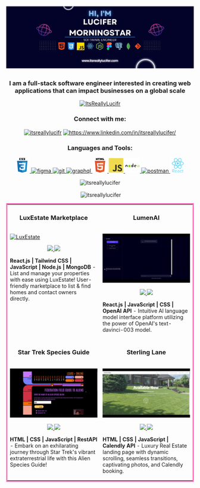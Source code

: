 

<h1 align="center"><img src="twitterBanner2.jpg">


<h3 align="center">I am a full-stack software engineer interested in creating web applications that can impact businesses on a global scale</h3>

<p align="center"> <a href="https://twitter.com/ItsReallyLucifr" target="blank"><img src="https://img.shields.io/twitter/follow/itsreallylucifr?logo=twitter&style=for-the-badge" alt="ItsReallyLucifr" /></a> </p>



<h3 align="center">Connect with me:</h3>
<p align="center">
<a href="https://twitter.com/itsreallylucifr" target="blank"><img align="center" src="https://raw.githubusercontent.com/rahuldkjain/github-profile-readme-generator/master/src/images/icons/Social/twitter.svg" alt="itsreallylucifr" height="30" width="40" /></a>
<a href="https://www.linkedin.com/in/itsreallylucifer/" target="blank"><img align="center" src="https://raw.githubusercontent.com/rahuldkjain/github-profile-readme-generator/master/src/images/icons/Social/linked-in-alt.svg" alt="https://www.linkedin.com/in/itsreallylucifer/" height="30" width="40" /></a>
</p>

<h3 align="center">Languages and Tools:</h3>
<p align="center"> <a href="https://www.w3schools.com/css/" target="_blank" rel="noreferrer"> <img src="https://raw.githubusercontent.com/devicons/devicon/master/icons/css3/css3-original-wordmark.svg" alt="css3" width="40" height="40"/> </a> <a href="https://www.figma.com/" target="_blank" rel="noreferrer"> <img src="https://www.vectorlogo.zone/logos/figma/figma-icon.svg" alt="figma" width="40" height="40"/> </a> <a href="https://git-scm.com/" target="_blank" rel="noreferrer"> <img src="https://www.vectorlogo.zone/logos/git-scm/git-scm-icon.svg" alt="git" width="40" height="40"/> </a> <a href="https://graphql.org" target="_blank" rel="noreferrer"> <img src="https://www.vectorlogo.zone/logos/graphql/graphql-icon.svg" alt="graphql" width="40" height="40"/> </a> <a href="https://www.w3.org/html/" target="_blank" rel="noreferrer"> <img src="https://raw.githubusercontent.com/devicons/devicon/master/icons/html5/html5-original-wordmark.svg" alt="html5" width="40" height="40"/> </a> <a href="https://developer.mozilla.org/en-US/docs/Web/JavaScript" target="_blank" rel="noreferrer"> <img src="https://raw.githubusercontent.com/devicons/devicon/master/icons/javascript/javascript-original.svg" alt="javascript" width="40" height="40"/> </a> <a href="https://nodejs.org" target="_blank" rel="noreferrer"> <img src="https://raw.githubusercontent.com/devicons/devicon/master/icons/nodejs/nodejs-original-wordmark.svg" alt="nodejs" width="40" height="40"/> </a> <a href="https://postman.com" target="_blank" rel="noreferrer"> <img src="https://www.vectorlogo.zone/logos/getpostman/getpostman-icon.svg" alt="postman" width="40" height="40"/> </a> <a href="https://reactjs.org/" target="_blank" rel="noreferrer"> <img src="https://raw.githubusercontent.com/devicons/devicon/master/icons/react/react-original-wordmark.svg" alt="react" width="40" height="40"/> </a>   </p>

<p align="center"><img align="center" src="https://github-readme-stats.vercel.app/api/top-langs?username=itsreallylucifer&show_icons=true&locale=en&layout=compact" alt="itsreallylucifer" /></p>


  
<p align="center">&nbsp;<img align="center" src="https://github-readme-streak-stats.herokuapp.com/?user=itsreallylucifer&" alt="itsreallylucifer" /></p>
<div>

<table bordercolor="#ff69b4">
  <tr>
    <td width="50%" valign="top">
      <h3 align="center">LuxEstate Marketplace</h3>
        <br />
        <a target="_blank" href="https://startrekspecies.netlify.app/">
            <img src="https://github.com/ItsReallyLucifer/PortfolioMain/blob/d867cc8b6ad39361ccd040c5b92bfbe761d0a50f/devfolio-master/img/LuxEstate.gif" width="100%" alt="LuxEstate"/>
        </a>
        <br />
        <p align="center">
          
  <a href="https://github.com/ItsReallyLucifer/LuxEstate" target="_blank">
    <img src="https://img.shields.io/static/v1?label=|&message=REPO&color=58c558&style=plastic&logo=github&logo-color=white"/>
  </a>  
  <a href="https://luxestate.onrender.com/" target="_blank">
    <img src="https://img.shields.io/static/v1?label=|&message=WEBSITE&color=58c558&style=plastic&logo=wordpress&logo-color=white"/>
  </a>
      </p>
        <p><strong>React.js | Tailwind CSS | JavaScript | Node.js | MongoDB</strong> - List and manage your properties with ease using LuxEstate! User-friendly marketplace to list & find homes and contact owners directly.</p>
    </td>
    <td width="50%" valign="top">
      <h3 align="center">LumenAI</h3>
        <br />
      <a target="_blank" href="https://lumenai.pro/">
            <img src="https://github.com/ItsReallyLucifer/PortfolioMain/blob/d867cc8b6ad39361ccd040c5b92bfbe761d0a50f/devfolio-master/img/LumenAI2.gif" width="100%"  alt="LumenAI"/>
        </a>
        <br />
        <p align="center">
          
  <a href="https://github.com/ItsReallyLucifer/LumenAI" target="_blank">
    <img src="https://img.shields.io/static/v1?label=|&message=REPO&color=58c558&style=plastic&logo=github&logo-color=white"/>
  </a>
  <a href="https://lumenai.pro/" target="_blank">
    <img src="https://img.shields.io/static/v1?label=|&message=WEBSITE&color=58c558&style=plastic&logo=wordpress&logo-color=white"/>
  </a>
      </p>
        <p><strong>React.js | JavaScript | CSS | OpenAI API </strong> - Intuitive AI language model interface platform utilizing the power of OpenAI's text-davinci-003 model.</p>
    </td>
  </tr>
  
   <tr>
    <td width="50%" valign="top">
      <h3 align="center">Star Trek Species Guide</h3>
        <br />
        <a target="_blank" href="https://startrekspecies.netlify.app/">
            <img src="https://github.com/ItsReallyLucifer/StarTrekGuide/blob/a10a11e9ceb0519df47908b0197065104f960eb9/starTrekgif1.gif" width="100%" alt="Star Trek"/>
        </a>
        <br />
        <p align="center">
          
  <a href="https://github.com/ItsReallyLucifer/StarTrekGuide" target="_blank">
    <img src="https://img.shields.io/static/v1?label=|&message=REPO&color=58c558&style=plastic&logo=github&logo-color=white"/>
  </a>  
  <a href="https://startrekspecies.netlify.app/" target="_blank">
    <img src="https://img.shields.io/static/v1?label=|&message=WEBSITE&color=58c558&style=plastic&logo=wordpress&logo-color=white"/>
  </a>
      </p>
        <p><strong>HTML | CSS | JavaScript | RestAPI</strong> - Embark on an exhilarating journey through Star Trek's vibrant extraterrestrial life with this Alien Species Guide!</p>
    </td>
    <td width="50%" valign="top">
      <h3 align="center">Sterling Lane</h3>
        <br />
      <a target="_blank" href="https://sterlinglane.netlify.app/">
            <img src="https://github.com/ItsReallyLucifer/PortfolioMain/blob/2e1e1396fe00a4b684a957a43c1ed5fb4c8f5cb0/devfolio-master/img/sterling.gif" width="100%"  alt="Sterling Lane"/>
        </a>
        <br />
        <p align="center">
          
  <a href="https://github.com/ItsReallyLucifer/sterlinglane" target="_blank">
    <img src="https://img.shields.io/static/v1?label=|&message=REPO&color=58c558&style=plastic&logo=github&logo-color=white"/>
  </a>
  <a href="https://sterlinglane.netlify.app/" target="_blank">
    <img src="https://img.shields.io/static/v1?label=|&message=WEBSITE&color=58c558&style=plastic&logo=wordpress&logo-color=white"/>
  </a>
      </p>
        <p><strong>HTML | CSS | JavaScript | Calendly API </strong> - Luxury Real Estate landing page with dynamic scrolling, seamless transitions, captivating photos, and Calendly booking.</p>
    </td>
  </tr>
</table>
